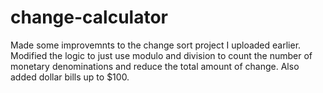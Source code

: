 # change-calculator
Made some improvemnts to the change sort project I uploaded earlier. 
Modified the logic to just use modulo and division to count the number
of monetary denominations and reduce the total amount of change. Also 
added dollar bills up to $100.
